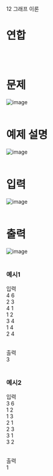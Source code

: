 12 그래프 이론
# 연합
<br>
<br>

# 문제  
![image](https://github.com/user-attachments/assets/4b9baeba-4236-4c01-b105-3f9bbaf93d49)  
<br>

# 예제 설명
![image](https://github.com/user-attachments/assets/a30e909c-7c35-4c85-a166-e573ab1b8553)  
<br/>

# 입력  
![image](https://github.com/user-attachments/assets/b3a46711-05a4-4001-9310-34af0b1c7258)  
<br>

# 출력  
![image](https://github.com/user-attachments/assets/7b752f03-ba49-44cc-b1f5-8bfc16566f03)  
<br>

### 예시1
입력  
4 6  
2 3  
4 1  
1 2  
3 4  
1 4  
2 4  
<br>

출력  
3  
<br>

### 예시2
입력  
3 6  
1 2  
1 3  
2 1  
2 3  
3 1  
3 2  
<br>

출력  
1  
<br>
